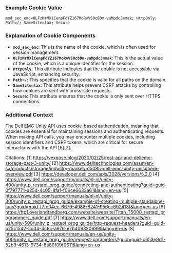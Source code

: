 ### Example Cookie Value
```plaintext
mod_sec_emc=OLFzMrMXiCenpFdYZ167MoRvVSOc8Dm-vaMpdcJmmak; HttpOnly; Path=/; SameSite=lax; Secure
```

### Explanation of Cookie Components
- **`mod_sec_emc`**: This is the name of the cookie, which is often used for session management.
- **`OLFzMrMXiCenpFdYZ167MoRvVSOc8Dm-vaMpdcJmmak`**: This is the actual value of the cookie, which is a unique identifier for the session.
- **`HttpOnly`**: This attribute indicates that the cookie is not accessible via JavaScript, enhancing security.
- **`Path=/`**: This specifies that the cookie is valid for all paths on the domain.
- **`SameSite=lax`**: This attribute helps prevent CSRF attacks by controlling how cookies are sent with cross-site requests.
- **`Secure`**: This attribute ensures that the cookie is only sent over HTTPS connections.

### Additional Context
The Dell EMC Unity API uses cookie-based authentication, meaning that cookies are essential for maintaining sessions and authenticating requests. When making API calls, you may encounter multiple cookies, including session identifiers and CSRF tokens, which are critical for secure interactions with the API [6][7].

Citations:
[1] https://vexpose.blog/2020/02/25/rest-api-and-dellemc-storage-part-3-unity/
[2] https://www.delltechnologies.com/asset/en-sa/products/storage/industry-market/h15085-dell-emc-unity-unisphere-overview.pdf
[3] https://developer.dell.com/apis/3028/versions/5.2.0
[4] https://www.dell.com/support/manuals/nl-nl/unity-400/unity_p_restapi_prog_guide/connecting-and-authenticating?guid=guid-0f797771-a25d-4c05-8faf-f06ce6633a61&lang=en-us
[5] https://www.dell.com/support/manuals/nl-nl/unity-300/unity_p_restapi_prog_guide/example-of-creating-multiple-standalone-luns?guid=guid-f7fe04ec-6679-4988-8241-956ec692413f&lang=en-us
[6] https://ftp1.overlandtandberg.com/website/website/Titan_T5000_restapi_programmers_guide.pdf
[7] https://www.dell.com/support/manuals/en-us/unity-500/unity_p_restapi_prog_guide/http-request-headers?guid=guid-b25c1542-5d34-4c8c-a976-e7b409320699&lang=en-us
[8] https://www.dell.com/support/manuals/en-us/unity-500/unity_p_restapi_prog_guide/request-parameters?guid=guid-c653e9d1-52b9-4613-9734-8a80f09f0611&lang=en-us
